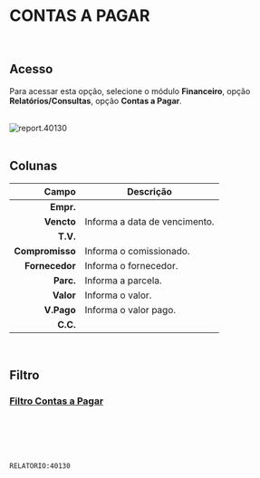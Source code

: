 # CONTAS A PAGAR
<br>

## Acesso
Para acessar esta opção, selecione o módulo **Financeiro**, opção **Relatórios/Consultas**, opção **Contas a Pagar**.
<br>
<br>

![report.40130](https://raw.githubusercontent.com/netforcews/docs-siscom/master/relatorios/imagens/report.40130.png)
<br>
<br>

## Colunas
Campo | Descrição
--:|---
**Empr.** | 
**Vencto** | Informa a data de vencimento.
**T.V.** | 
**Compromisso** | Informa o comissionado.
**Fornecedor** | Informa o fornecedor.
**Parc.** | Informa a parcela.
**Valor** | Informa o valor.
**V.Pago** | Informa o valor pago.
**C.C.** | 
<br>

## Filtro
### [Filtro Contas a Pagar](/geral/rep-filtro-fin-contaspagar.md)
<br>
<br>
<br>
<br>

```RELATORIO:40130```

